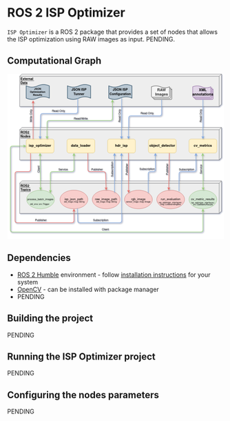 # ROS 2 ISP Optimizer

`ISP Optimizer` is a ROS 2 package that provides a set of nodes that allows the ISP optimization using RAW images as input.
PENDING.

## Computational Graph

![ComputationalGraph](docs/ComputationalGraph.png)

## Dependencies

* [ROS 2 Humble](https://docs.ros.org/en/humble/index.html) environment - follow [installation instructions](https://docs.ros.org/en/humble/Installation.html) for your system
* [OpenCV](https://github.com/opencv/opencv) - can be installed with package manager
* PENDING

## Building the project

PENDING

## Running the ISP Optimizer project

PENDING

## Configuring the nodes parameters

PENDING